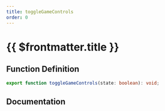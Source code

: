 ```yaml
---
title: toggleGameControls
order: 0
---
```


# {{ $frontmatter.title }}

## Function Definition

```ts
export function toggleGameControls(state: boolean): void;
```

## Documentation

<!--@include: ./parts/toggleGameControls.md-->
